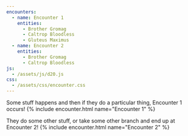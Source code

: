 ```yaml
---
encounters:
  - name: Encounter 1
    entities:
      - Brother Gromag
      - Caltrop Bloodless
      - Gluteus Maximus
  - name: Encounter 2
    entities:
      - Brother Gromag
      - Caltrop Bloodless
js:
  - /assets/js/d20.js
css:
  - /assets/css/encounter.css
---
```


Some stuff happens and then if they do a particular thing, Encounter 1 occurs!
{% include encounter.html name="Encounter 1" %}


They do some other stuff, or take some other branch and end up at Encounter 2!
{% include encounter.html name="Encounter 2" %}
